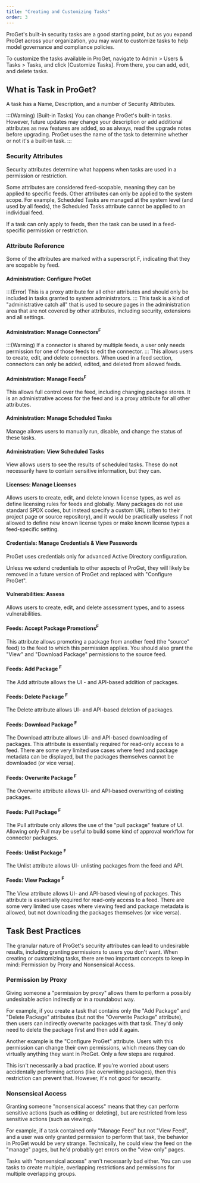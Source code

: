 ```yaml
---
title: "Creating and Customizing Tasks"
order: 3
---
```


ProGet's built-in security tasks are a good starting point, but as you expand ProGet across your organization, you may want to customize tasks to help model governance and compliance policies.

To customize the tasks available in ProGet, navigate to Admin > Users & Tasks > Tasks, and click [Customize Tasks]. From there, you can add, edit, and delete tasks.

## What is Task in ProGet?
A task has a Name, Description, and a number of Security Attributes.

:::(Warning) (Built-in Tasks)
You can change ProGet's built-in tasks. However, future updates may change your description or add additional attributes as new features are added, so as always, read the upgrade notes before upgrading. ProGet uses the name of the task to determine whether or not it's a built-in task.
:::

### Security Attributes
Security attributes determine what happens when tasks are used in a permission or restriction.

Some attributes are considered feed-scopable, meaning they can be applied to specific feeds. Other attributes can only be applied to the system scope. For example, Scheduled Tasks are managed at the system level (and used by all feeds), the Scheduled Tasks attribute cannot be applied to an individual feed.

If a task can only apply to feeds, then the task can be used in a feed-specific permission or restriction.

###  Attribute Reference 

Some of the attributes are marked with a superscript F, indicating that they are scopable by feed.

####  Administration: Configure ProGet 
:::(Error)
This is a proxy attribute for all other attributes and should only be included in tasks granted to system administrators.
:::
This task is a kind of "administrative catch all" that is used to secure pages in the administration area that are not covered by other attributes, including security, extensions and all settings.

####  Administration: Manage Connectors<sup>F</sup>
:::(Warning)
If a connector is shared by multiple feeds, a user only needs permission for one of those feeds to edit the connector.
:::
This allows users to create, edit, and delete connectors. When used in a feed section, connectors can only be added, edited, and deleted from allowed feeds.

####  Administration: Manage Feeds<sup>F</sup> 

This allows full control over the feed, including changing package stores. It is an administrative access for the feed and is a proxy attribute for all other attributes.

####  Administration: Manage Scheduled Tasks 

Manage allows users to manually run, disable, and change the status of these tasks.

####  Administration: View Scheduled Tasks

View allows users to see the results of scheduled tasks. These do not necessarily have to contain sensitive information, but they can.

#### Licenses: Manage Licenses

Allows users to create, edit, and delete known license types, as well as define licensing rules for feeds and globally. Many packages do not use standard SPDX codes, but instead specify a custom URL (often to their project page or source repository), and it would be practically useless if not allowed to define new known license types or make known license types a feed-specific setting.

#### Credentials:  Manage Credentials  & View Passwords
ProGet uses credentials only for advanced Active Directory configuration.

Unless we extend credentials to other aspects of ProGet, they will likely be removed in a future version of ProGet and replaced with "Configure ProGet".

#### Vulnerabilities:  Assess 

Allows users to create, edit, and delete assessment types, and to assess vulnerabilities.

#### Feeds: Accept Package Promotions<sup>F</sup> 

This attribute allows promoting a package from another feed (the "source" feed) to the feed to which this permission applies. You should also grant the "View" and "Download Package" permissions to the source feed.

#### Feeds: Add  Package <sup>F</sup> 

The Add attribute allows the UI - and API-based addition of packages.

#### Feeds: Delete Package <sup>F</sup>

The Delete attribute allows UI- and API-based deletion of packages.

#### Feeds: Download Package <sup>F</sup>

The Download attribute allows UI- and API-based downloading of packages. This attribute is essentially required for read-only access to a feed. There are some very limited use cases where feed and package metadata can be displayed, but the packages themselves cannot be downloaded (or vice versa).

#### Feeds: Overwrite Package <sup>F</sup> 

The Overwrite attribute allows UI- and API-based overwriting of existing packages.

#### Feeds: Pull Package <sup>F</sup> 

The Pull attribute only allows the use of the "pull package" feature of UI. Allowing only Pull may be useful to build some kind of approval workflow for connector packages.

#### Feeds: Unlist Package <sup>F</sup> 

The Unlist attribute allows UI- unlisting packages from the feed and API.

#### Feeds: View Package <sup>F</sup> 

The View attribute allows UI- and API-based viewing of packages. This attribute is essentially required for read-only access to a feed. There are some very limited use cases where viewing feed and package metadata is allowed, but not downloading the packages themselves (or vice versa).

 ## Task Best Practices

The granular nature of ProGet's security attributes can lead to undesirable results, including granting permissions to users you don't want. When creating or customizing tasks, there are two important concepts to keep in mind: Permission by Proxy and Nonsensical Access.

### Permission by Proxy
Giving someone a "permission by proxy" allows them to perform a possibly undesirable action indirectly or in a roundabout way.

For example, if you create a task that contains only the "Add Package" and "Delete Package" attributes (but not the "Overwrite Package" attribute), then users can indirectly overwrite packages with that task. They'd only need to delete the package first and then add it again.

Another example is the "Configure ProGet" attribute. Users with this permission can change their own permissions, which means they can do virtually anything they want in ProGet. Only a few steps are required.

This isn't necessarily a bad practice. If you're worried about users accidentally performing actions (like overwriting packages), then this restriction can prevent that. However, it's not good for security.

### Nonsensical Access
Granting someone "nonsensical access" means that they can perform sensitive actions (such as editing or deleting), but are restricted from less sensitive actions (such as viewing).

For example, if a task contained only "Manage Feed" but not "View Feed", and a user was only granted permission to perform that task, the behavior in ProGet would be very strange. Technically, he could view the feed on the "manage" pages, but he'd probably get errors on the "view-only" pages.

Tasks with "nonsensical access" aren't necessarily bad either. You can use tasks to create multiple, overlapping restrictions and permissions for multiple overlapping groups.

